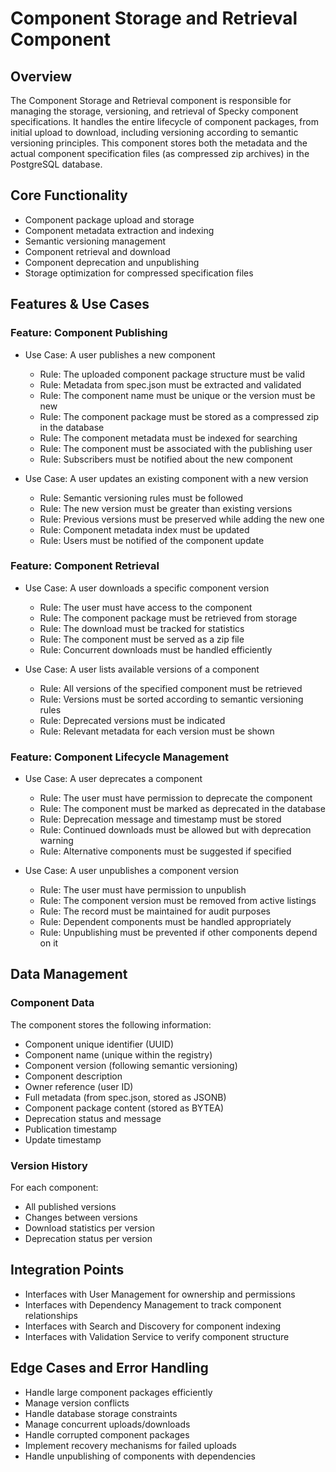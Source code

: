 # Component Storage and Retrieval Component

## Overview

The Component Storage and Retrieval component is responsible for managing the storage, versioning, and retrieval of Specky component specifications. It handles the entire lifecycle of component packages, from initial upload to download, including versioning according to semantic versioning principles. This component stores both the metadata and the actual component specification files (as compressed zip archives) in the PostgreSQL database.

## Core Functionality

- Component package upload and storage
- Component metadata extraction and indexing
- Semantic versioning management
- Component retrieval and download
- Component deprecation and unpublishing
- Storage optimization for compressed specification files

## Features & Use Cases

### Feature: Component Publishing

- Use Case: A user publishes a new component
  - Rule: The uploaded component package structure must be valid
  - Rule: Metadata from spec.json must be extracted and validated
  - Rule: The component name must be unique or the version must be new
  - Rule: The component package must be stored as a compressed zip in the database
  - Rule: The component metadata must be indexed for searching
  - Rule: The component must be associated with the publishing user
  - Rule: Subscribers must be notified about the new component

- Use Case: A user updates an existing component with a new version
  - Rule: Semantic versioning rules must be followed
  - Rule: The new version must be greater than existing versions
  - Rule: Previous versions must be preserved while adding the new one
  - Rule: Component metadata index must be updated
  - Rule: Users must be notified of the component update

### Feature: Component Retrieval

- Use Case: A user downloads a specific component version
  - Rule: The user must have access to the component
  - Rule: The component package must be retrieved from storage
  - Rule: The download must be tracked for statistics
  - Rule: The component must be served as a zip file
  - Rule: Concurrent downloads must be handled efficiently

- Use Case: A user lists available versions of a component
  - Rule: All versions of the specified component must be retrieved
  - Rule: Versions must be sorted according to semantic versioning rules
  - Rule: Deprecated versions must be indicated
  - Rule: Relevant metadata for each version must be shown

### Feature: Component Lifecycle Management

- Use Case: A user deprecates a component
  - Rule: The user must have permission to deprecate the component
  - Rule: The component must be marked as deprecated in the database
  - Rule: Deprecation message and timestamp must be stored
  - Rule: Continued downloads must be allowed but with deprecation warning
  - Rule: Alternative components must be suggested if specified

- Use Case: A user unpublishes a component version
  - Rule: The user must have permission to unpublish
  - Rule: The component version must be removed from active listings
  - Rule: The record must be maintained for audit purposes
  - Rule: Dependent components must be handled appropriately
  - Rule: Unpublishing must be prevented if other components depend on it

## Data Management

### Component Data

The component stores the following information:
- Component unique identifier (UUID)
- Component name (unique within the registry)
- Component version (following semantic versioning)
- Component description
- Owner reference (user ID)
- Full metadata (from spec.json, stored as JSONB)
- Component package content (stored as BYTEA)
- Deprecation status and message
- Publication timestamp
- Update timestamp

### Version History

For each component:
- All published versions
- Changes between versions
- Download statistics per version
- Deprecation status per version

## Integration Points

- Interfaces with User Management for ownership and permissions
- Interfaces with Dependency Management to track component relationships
- Interfaces with Search and Discovery for component indexing
- Interfaces with Validation Service to verify component structure

## Edge Cases and Error Handling

- Handle large component packages efficiently
- Manage version conflicts
- Handle database storage constraints
- Manage concurrent uploads/downloads
- Handle corrupted component packages
- Implement recovery mechanisms for failed uploads
- Handle unpublishing of components with dependencies